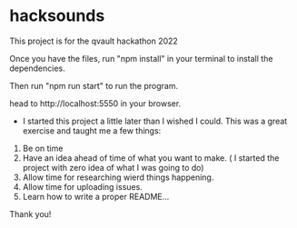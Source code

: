 # hacksounds

This project is for the qvault hackathon 2022

Once you have the files, run "npm install" in your terminal to install the dependencies.

Then run "npm run start" to run the program.

head to http://localhost:5550 in your browser.

* I started this project a little later than I wished I could. This was a great exercise and taught me a few things: 
1. Be on time
2. Have an idea ahead of time of what you want to make. ( I started the project with zero idea of what I was going to do)
3. Allow time for researching wierd things happening.
4. Allow time for uploading issues.
5. Learn how to write a proper README...

Thank you!
